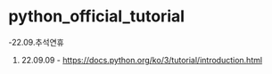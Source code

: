 # python_official_tutorial

-22.09.추석연휴
1. 22.09.09 - https://docs.python.org/ko/3/tutorial/introduction.html
